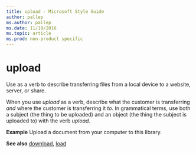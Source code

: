 ```yaml
---
title: upload - Microsoft Style Guide
author: pallep
ms.author: pallep
ms.date: 11/19/2016
ms.topic: article
ms.prod: non-product specific
---
```


# upload

Use as a verb to describe transferring files from a local device to a website, server, or share. 

When you use *upload* as a verb, describe what the customer is transferring *and* where the customer is transferring it *to.* In
grammatical terms, use both a subject (the thing to be uploaded) and an
object (the thing the subject is uploaded to) with the verb *upload.*

**Example** Upload a document from your computer to this library. 

**See also** [download](/style-guide/a-z-word-list-term-collections/d/download), [load](/style-guide/a-z-word-list-term-collections/l/load)

